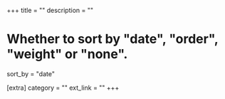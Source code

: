 +++
title = ""
description = ""

# Whether to sort by "date", "order", "weight" or "none". 
sort_by = "date"

[extra]
category = ""
ext_link = ""
+++
